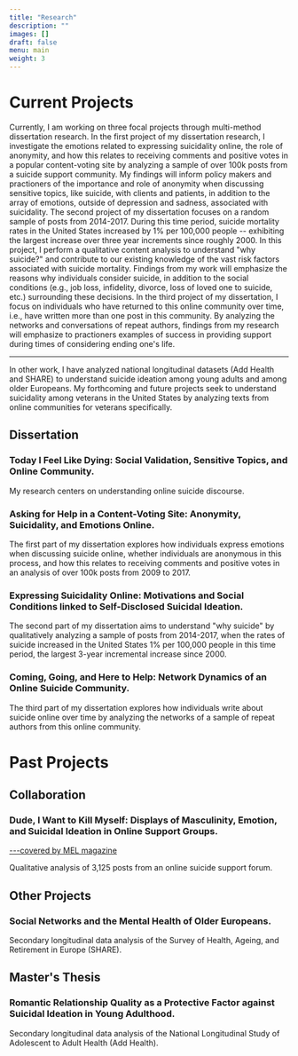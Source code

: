 ```yaml
---
title: "Research"
description: ""
images: []
draft: false
menu: main
weight: 3
---
```

<h1> Current Projects</h1>
 Currently, I am working on three focal projects through multi-method dissertation research. In the first project of my dissertation research, I investigate the emotions related to expressing suicidality online, the role of anonymity, and how this relates to receiving comments and positive votes in a popular content-voting site by analyzing a sample of over 100k posts from a suicide support community. My findings will inform policy makers and practioners of the importance and role of anonymity when discussing sensitive topics, like suicide, with clients and patients, in addition to the array of emotions, outside of depression and sadness, associated with suicidality. The second project of my dissertation focuses on a random sample of posts from 2014-2017. During this time period, suicide mortality rates in the United States increased by 1% per 100,000 people -- exhibiting the largest increase over three year increments since roughly 2000. In this project, I perform a qualitative content analysis to understand "why suicide?" and contribute to our existing knowledge of the vast risk factors associated with suicide mortality. Findings from my work will emphasize the reasons why individuals consider suicide, in addition to the social conditions (e.g., job loss, infidelity, divorce, loss of loved one to suicide, etc.) surrounding these decisions. In the third project of my dissertation, I focus on individuals who have returned to this online community over time, i.e., have written more than one post in this community. By analyzing the networks and conversations of repeat authors, findings from my research will emphasize to practioners examples of success in providing support during times of considering ending one's life. 
<hr>
        In other work, I have analyzed national longitudinal datasets (Add Health and SHARE) to understand suicide ideation among young adults and among older Europeans. My forthcoming and future projects seek to understand suicidality among veterans in the United States by analyzing texts from online communities for veterans specifically. 
  <h2>Dissertation</h2>
  <h3>Today I Feel Like Dying: Social Validation, Sensitive Topics, and Online Community.</h3>
 My research centers on understanding online suicide discourse. 
  
<h3>Asking for Help in a Content-Voting Site: Anonymity, Suicidality, and Emotions Online.</h3>
The first part of my dissertation explores how individuals express emotions when discussing suicide online, whether individuals are anonymous in this process, and how this relates to receiving comments and positive votes in an analysis of over 100k posts from 2009 to 2017. 
<h3>Expressing Suicidality Online: Motivations and Social Conditions linked to Self-Disclosed Suicidal Ideation.</h3>
  The second part of my dissertation aims to understand "why suicide" by qualitatively analyzing a sample of posts from 2014-2017, when the rates of suicide increased in the United States 1% per 100,000 people in this time period, the largest 3-year incremental increase since 2000. 
  <h3>Coming, Going, and Here to Help: Network Dynamics of an Online Suicide Community.</h3>
  The third part of my dissertation explores how individuals write about suicide online over time by analyzing the networks of a sample of repeat authors from this online community. 
  
  
<h1>Past Projects</h1>
<h2>Collaboration</h2>
<h3>Dude, I Want to Kill Myself: Displays of Masculinity, Emotion, and Suicidal Ideation in Online Support Groups.</h3>
<a href="https://melmagazine.com/en-us/story/for-suicidal-men-this-subreddit-can-be-the-difference-between-life-and-death">---covered by MEL magazine</a>

Qualitative analysis of 3,125 posts from an online suicide support forum. 

<h2>Other Projects</h2>
<h3>Social Networks and the Mental Health of Older Europeans.</h3>
Secondary longitudinal data analysis of the Survey of Health, Ageing, and Retirement in Europe (SHARE).

<h2>Master's Thesis</h2>
<h3>Romantic Relationship Quality as a Protective Factor against Suicidal Ideation in Young Adulthood.</h3>
Secondary longitudinal data analysis of the National Longitudinal Study of Adolescent to Adult Health (Add Health).  
